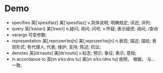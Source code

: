 # Demo
- specifies	  英[ˈspesɪfaɪz] 美[ˈspesɪfaɪz]   v.具体说明; 明确规定; 详述; 详列;
- query	      英[ˈkwɪəri] 美[ˈkwɪri]  n.疑问; 询问; 问号; v.怀疑; 表示疑虑; 询问;  /查询          
- varargs	    可变参数;
- representation  英[ˌreprɪzenˈteɪʃn] 美[ˌreprɪzenˈteɪʃn]   n.表现; 描述; 描绘; 表现形式; 有代理人; 代表; 维护; 支持; 陈述; 抗议;
- denotes	  英[dɪˈnəʊts] 美[dɪˈnoʊts] v.标志; 预示; 象征; 表示; 意指;
- in accordance to  英[ɪn əˈkɔːdns tu] 美[ɪn əˈkɔːrdns tu]  依照， 根据， 与…一致;




